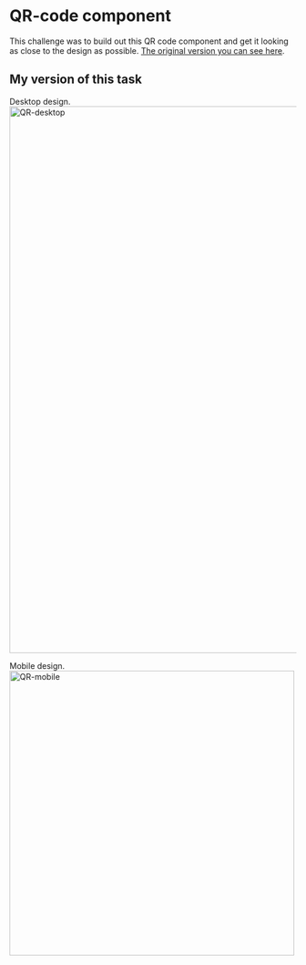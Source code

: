 # QR-code component

This challenge was to build out this QR code component and get it looking as close to the design as possible. [The original version you can see here](https://www.frontendmentor.io/challenges/qr-code-component-iux_sIO_H).

## My version of this task

Desktop design.
<img width="960" alt="QR-desktop" src="https://github.com/Maria-Y01/QR-code/assets/136391989/9a6c588c-6747-47d1-9445-bf89de02e6b0">

Mobile design.
<img width="500" alt="QR-mobile" src="https://github.com/Maria-Y01/QR-code/assets/136391989/271eb79a-2ab0-4a27-921f-249efed65a6e">


